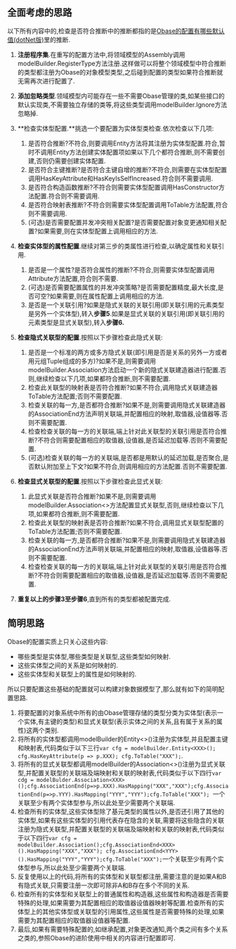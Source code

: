 ## 全面考虑的思路

以下所有内容中的,检查是否符合推断中的推断都指的是[Obase的配置有哪些默认值(dotNet版)](./Obase的配置有哪些默认值(dotNet版).md)里的推断.

1. **注册程序集**.在重写的配置方法中,将领域模型的Assembly调用modelBuilder.RegisterType方法注册.这样做可以将整个领域模型中符合推断的类型都注册为Obase的对象模型类型,之后碰到配置的类型如果符合推断就无需再次进行配置了.

2. **添加忽略类型**.领域模型内可能存在一些不需要Obase管理的类,如某些接口的默认实现类,不需要独立存储的类等,将这些类型调用modelBuilder.Ignore方法忽略掉.

3. **检查实体型配置.**挑选一个要配置为实体型类检查.依次检查以下几项:
    1. 是否符合推断?不符合,则要调用Entity方法将其注册为实体型配置.符合,暂时不调用Entity方法创建实体配置项如果以下几个都符合推断,则不需要创建,否则仍需要创建实体配置.
    2. 是否符合主键推断?是否符合主键自增的推断?不符合,则需要在实体型配置调用HasKeyAttribute和HasKeyIsSelfIncreased.符合则不需要调用.
    3. 是否符合构造函数推断?不符合则需要实体型配置调用HasConstructor方法配置.符合则不需要调用.
    4. 是否符合映射表推断?不符合则需要实体型配置调用ToTable方法配置,符合则不需要调用.
    5. (可选)是否需要配置并发冲突相关配置?是否需要配置对象变更通知相关配置?如果需要,则在实体型配置上调用相应的方法.

4. **检查实体型的属性配置**.继续对第三步的类属性进行检查,以确定属性和关联引用.
    1. 是否是一个属性?是否符合属性的推断?不符合,则需要实体型配置调用Attribute方法配置,符合则不需要.
    2. (可选)是否需要配置属性的并发冲突策略?是否需要配置精度,最大长度,是否可空?如果需要,则在属性配置上调用相应的方法.
    3. 是否是一个关联引用?如果是隐式关联的关联引用(即关联引用的元素类型是另外一个实体型),转入**步骤5**.如果是显式关联的关联引用(即关联引用的元素类型是显式关联型),转入**步骤6.**

5. **检查隐式关联型的配置**.按照以下步骤检查此隐式关联:
    1. 是否是一个标准的两方或多方隐式关联(即引用是否是关系的另外一方或者用元组Tuple组成的多方)?如果不是,则需要调用modelBuilder.Association方法启动一个新的隐式关联建造器进行配置.否则,继续检查以下几项,如果都符合推断,则不需要配置.
    2. 检查此关联型的映射表是否符合推断?如果不符合,调用隐式关联建造器ToTable方法配置;否则不需要配置.
    3. 检查关联的每一方,是否都符合推断?如果不是,则需要调用隐式关联建造器的AssociationEnd方法声明关联端,并配置相应的映射,取值器,设值器等.否则不需要配置.
    4. 检查检查关联的每一方的关联端,端上针对此关联型的关联引用是否符合推断?不符合则需要配置相应的取值器,设值器,是否延迟加载等.否则不需要配置.
    5. (可选)检查关联的每一方的关联端,是否都是用默认的延迟加载,是否聚合,是否默认附加至上下文?如果不符合,则调用相应的方法配置.否则不需要配置.

6. **检查显式关联型的配置**.按照以下步骤检查此显式关联:
    1. 此显式关联是否符合推断?如果不是,则需要调用modelBuilder.Association<>方法配置显式关联型,否则,继续检查以下几项,如果都符合推断,则不需要配置.
    2. 检查此关联型的映射表是否符合推断?如果不符合,调用显式关联型配置的ToTable方法配置;否则不需要配置.
    3. 检查关联的每一方,是否都符合推断?如果不是,则需要调用隐式关联建造器的AssociationEnd方法声明关联端,并配置相应的映射,取值器,设值器等.否则不需要配置.
    4. 检查检查关联的每一方的关联端,端上针对此关联型的关联引用是否符合推断?不符合则需要配置相应的取值器,设值器,是否延迟加载等.否则不需要配置.

7. **重复以上的步骤3至步骤6**,直到所有的类型都被配置完成.

## 简明思路

Obase的配置实质上只关心这些内容:
- 哪些类型是实体型,哪些类型是关联型,这些类型如何映射.
- 这些实体型之间的关系是如何映射的.
- 这些实体型和关联型上的属性是如何映射的.

所以只要配置这些基础的配置就可以构建对象数据模型了,那么就有如下的简明配置思路.

1. 将要配置的对象系统中所有的由Obase管理存储的类型分类为实体型(表示一个实体,有主键的类型)和显式关联型(表示实体之间的关系,且有属于关系的属性)这两个类别.
2. 将所有的实体型都调用modelBuilder的Entity<>()注册为实体型,并且配置主键和映射表,代码类似于以下三行```var cfg = modelBuilder.Entity<XXX>(); cfg.HasKeyAttribute(p => p.XXX); cfg.ToTable("XXX");```.
3. 将所有的显式关联型都调用modelBuilder的Association<>()注册为显式关联型,并配置关联型的关联端及端映射和关联的映射表,代码类似于以下四行```var cdg = modelBulder.Association<XXX>();cfg.AssociationEnd(p=>p.XXX).HasMapping("XXX","XXX");cfg.AssociationEnd(p=>p.YYY).HasMapping("YYY","YYY");cfg.ToTable("XXX"); ```一个关联至少有两个实体型参与,所以此处至少需要两个关联端.
4. 检查所有的实体型,这些实体型除了基元类型的属性以外,是否还引用了其他的实体型,如果有这些实体型的引用代表存在隐含的关联,需要将这些隐含的关联注册为隐式关联型,并配置关联型的关联端及端映射和关联的映射表,代码类似于以下四行```var cfg = modelBuilder.Association();cfg.AssociationEnd<XXX>().HasMapping("XXX","XXX"); cfg.AssociationEnd<YYY>().HasMapping("YYY","YYY");cfg.ToTable("XXX");```一个关联至少有两个实体型参与,所以此处至少需要两个关联端.
5. 反复使用以上的代码,将所有的实体型和关联型都注册,需要注意的是如果A和B有隐式关联,只需要注册一次即可除非A和B存在多个不同的关系.
6. 检查所有的实体型和关联型上的普通属性和构造器,这些属性和构造器是否需要特殊的处理,如果需要为其配置相应的取值器设值器映射等配置.检查所有的实体型上的其他实体型或关联型的引用属性,这些属性是否需要特殊的处理,如果需要为其配置相应的取值器设值器等配置.
7. 最后,如果有需要特殊配置的,如继承配置,对象更改通知,两个类之间有多个关系之类的,参照Obase的进阶使用中相关的内容进行配置即可.